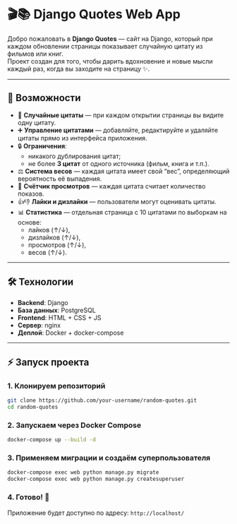 # 🎬📚 Django Quotes Web App

Добро пожаловать в **Django Quotes** — сайт на Django, который при каждом обновлении страницы показывает случайную цитату из фильмов или книг.  
Проект создан для того, чтобы дарить вдохновение и новые мысли каждый раз, когда вы заходите на страницу ✨.

---

## 🚀 Возможности

- 📖 **Случайные цитаты** — при каждом открытии страницы вы видите одну цитату.  
- ➕ **Управление цитатами** — добавляйте, редактируйте и удаляйте цитаты прямо из интерфейса приложения.  
- 🔒 **Ограничения**:
  - никакого дублирования цитат;  
  - не более **3 цитат** от одного источника (фильм, книга и т.п.).  
- ⚖️ **Система весов** — каждая цитата имеет свой “вес”, определяющий вероятность её выпадения.  
- 👀 **Счётчик просмотров** — каждая цитата считает количество показов.  
- 👍👎 **Лайки и дизлайки** — пользователи могут оценивать цитаты.  
- 📊 **Статистика** — отдельная страница с 10 цитатами по выборкам на основе:
  - лайков (↑/↓),  
  - дизлайков (↑/↓),  
  - просмотров (↑/↓),  
  - весов (↑/↓).  

---

## 🛠️ Технологии

- **Backend**: Django  
- **База данных**: PostgreSQL  
- **Frontend**: HTML + CSS + JS 
- **Сервер**: nginx
- **Деплой**: Docker + docker-compose  

---

## ⚡ Запуск проекта

### 1. Клонируем репозиторий
```bash
git clone https://github.com/your-username/random-quotes.git
cd random-quotes
```

### 2. Запускаем через Docker Compose
```bash
docker-compose up --build -d
```

### 3. Применяем миграции и создаём суперпользователя
```bash
docker-compose exec web python manage.py migrate
docker-compose exec web python manage.py createsuperuser
```

### 4. Готово! 🎉
Приложение будет доступно по адресу: `http://localhost/`
